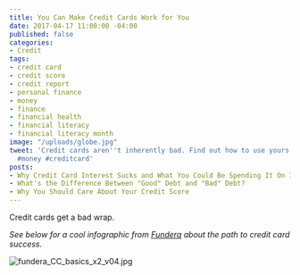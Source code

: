 ```yaml
---
title: You Can Make Credit Cards Work for You
date: 2017-04-17 11:00:00 -04:00
published: false
categories:
- Credit
tags:
- credit card
- credit score
- credit report
- personal finance
- money
- finance
- financial health
- financial literacy
- financial literacy month
image: "/uploads/globe.jpg"
tweet: 'Credit cards aren''t inherently bad. Find out how to use yours properly! #credit
  #money #creditcard'
posts:
- Why Credit Card Interest Sucks and What You Could Be Spending It On Instead
- What's the Difference Between "Good" Debt and "Bad" Debt?
- Why You Should Care About Your Credit Score
---
```


Credit cards get a bad wrap. 

*See below for a cool infographic from [Fundera](https://www.fundera.com/) about the path to credit card success.*

![fundera_CC_basics_x2_v04.jpg](/uploads/fundera_CC_basics_x2_v04.jpg)
